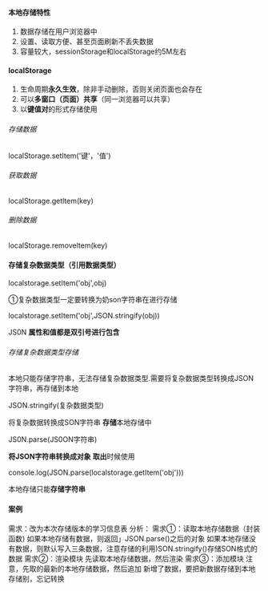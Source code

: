 #### 本地存储特性

1. 数据存储在用户浏览器中
2. 设置、读取方便、甚至页面刷新不丢失数据
3. 容量较大，sessionStorage和localStorage约5M左右

#### localStorage

1. 生命周期**永久生效**，除非手动删除，否则关闭页面也会存在
2. 可以**多窗口（页面）共享**（同一浏览器可以共享）
3. 以**键值对**的形式存储使用

###### 存储数据

localStorage.setItem('键'，'值')

###### 获取数据

localStorage.getltem(key)

###### 删除数据

localStorage.removeltem(key)

#### 存储复杂数据类型（引用数据类型）

localstorage.setItem('obj',obj)

①复杂数据类型一定要转换为奶son字符串在进行存储

localstorage.setItem('obj',JSON.stringify(obj))

JS0N **属性和值都是双引号进行包含**

###### 存储复杂数据类型存储

本地只能存储字符串，无法存储复杂数据类型.需要将复杂数据类型转换成JSON字符串，再存储到本地

JSON.stringify(复杂数据类型)

将复杂数据转换成SON字符串	**存储**本地存储中

JS0N.parse(JS0ON字符串)		

**将JSON字符串转换成对象**	**取出**时候使用

console.log(JSON.parse(localstorage.getItem('obj')))

本地存储只能**存储字符串**

#### 案例

需求：改为本次存储版本的学习信息表
分析：
需求①：读取本地存储数据（封装函数)
如果本地存储有数据，则返回」JSON.parse()之后的对象
如果本地存储没有数据，则默认写入三条数据，注意存储的利用)SON.stringify()存储SON格式的数据
需求②：渲染模块
先读取本地存储数据，然后渲染
需求③：添加模块
注意，先取的最新的本地存储数据，然后追加
新增了数据，要把新数据存储到本地存储别，忘记转换